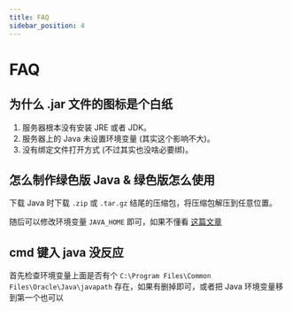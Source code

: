 ```yaml
---
title: FAQ
sidebar_position: 4
---
```


# FAQ

## 为什么 .jar 文件的图标是个白纸

1. 服务器根本没有安装 JRE 或者 JDK。
2. 服务器上的 Java 未设置环境变量 (其实这个影响不大)。
3. 没有绑定文件打开方式 (不过其实也没啥必要绑)。

## 怎么制作绿色版 Java & 绿色版怎么使用

下载 Java 时下载 `.zip` 或 `.tar.gz` 结尾的压缩包，将压缩包解压到任意位置。

随后可以修改环境变量 `JAVA_HOME` 即可，如果不懂看 [这篇文章](https://blog.csdn.net/MrsHorse/article/details/82695353)

## cmd 键入 java 没反应

首先检查环境变量上面是否有个 `C:\Program Files\Common Files\Oracle\Java\javapath` 存在，如果有删掉即可，或者把 Java
环境变量移到第一个也可以
